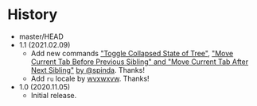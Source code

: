 # History

 - master/HEAD
 - 1.1 (2021.02.09)
   * Add new commands ["Toggle Collapsed State of Tree"](https://github.com/piroor/tst-more-tree-commands/pull/6), ["Move Current Tab Before Previous Sibling" and "Move Current Tab After Next Sibling"](https://github.com/piroor/tst-more-tree-commands/pull/5) [by @spinda](https://github.com/spinda). Thanks!
   * Add `ru` locale by [wvxwxvw](https://github.com/wvxwxvw). Thanks!
 - 1.0 (2020.11.05)
   * Initial release.
